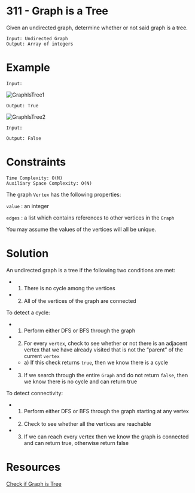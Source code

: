 # 311 - Graph is a Tree

Given an undirected graph, determine whether or not said graph is a tree.

```
Input: Undirected Graph
Output: Array of integers
```

# Example

```
Input:
```
![GraphIsTree1](http://res.cloudinary.com/outco-io/image/upload/v1520910500/GraphIsTree1.png)

```
Output: True
```
![GraphIsTree2](http://res.cloudinary.com/outco-io/image/upload/c_scale,w_400/v1520910500/GraphIsTree2.png)

```
Input:
```

```
Output: False
```

# Constraints

```
Time Complexity: O(N)
Auxiliary Space Complexity: O(N)
```

The graph `Vertex` has the following properties:

`value` : an integer

`edges` : a list which contains references to other vertices in the `Graph`

You may assume the values of the vertices will all be unique.

# Solution

An undirected graph is a tree if the following two conditions are met:

* 1) There is no cycle among the vertices

* 2) All of the vertices of the graph are connected

To detect a cycle:

* 1) Perform either DFS or BFS through the graph

* 2) For every `vertex`, check to see whether or not there is an adjacent vertex that we have already visited that is not the “parent” of the current `vertex`

  * a) If this check returns `true`, then we know there is a cycle


* 3) If we search through the entire `Graph` and do not return `false`, then we know there is no cycle and can return true

To detect connectivity:

* 1) Perform either DFS or BFS through the graph starting at any vertex

* 2) Check to see whether all the vertices are reachable

* 3) If we can reach every vertex then we know the graph is connected and can return true, otherwise return false

# Resources

[Check if Graph is Tree](http://quiz.geeksforgeeks.org/check-given-graph-tree/)
